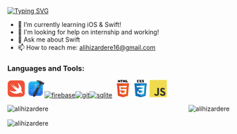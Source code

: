 <a href="https://git.io/typing-svg"><img src="https://readme-typing-svg.herokuapp.com?font=Fira+Code&pause=1000&color=036F9FB1&background=FF191900&vCenter=true&width=435&lines=Welcome+to+my+GitHub+Profile..." alt="Typing SVG" /></a>

- 🌱 I’m currently learning iOS & Swift!
- 🤔 I'm looking for help on internship and working!
- 💬 Ask me about Swift
- 📫 How to reach me: alihizardere16@gmail.com


<h3 align="left">Languages and Tools:</h3>
<a href="https://developer.apple.com/swift/" target="_blank"><img src="https://raw.githubusercontent.com/devicons/devicon/master/icons/swift/swift-original.svg" alt="swift" width="40" height="40"/></a> <code><img height="40" src="https://github.com/eunverdi/eunverdi/blob/main/xcode.png"></code><a href="https://firebase.google.com/" target="_blank"><img src="https://www.vectorlogo.zone/logos/firebase/firebase-icon.svg" alt="firebase" width="40" height="40"/></a><a href="https://git-scm.com/" target="_blank"><img src="https://www.vectorlogo.zone/logos/git-scm/git-scm-icon.svg" alt="git" width="40" height="40"/></a><a href="https://www.sqlite.org/" target="_blank" rel="noreferrer"><img src="https://www.vectorlogo.zone/logos/sqlite/sqlite-icon.svg" alt="sqlite" width="40" height="40"/></a> <a href="https://developer.apple.com/swift/" target="_blank" rel="noreferrer"><a href="https://www.w3.org/html/" target="_blank" rel="noreferrer"><img src="https://raw.githubusercontent.com/devicons/devicon/master/icons/html5/html5-original-wordmark.svg" alt="html5" width="40" height="40"/></a><a href="https://www.w3schools.com/css/" target="_blank" rel="noreferrer"><img src="https://raw.githubusercontent.com/devicons/devicon/master/icons/css3/css3-original-wordmark.svg" alt="css3" width="40" height="40"/></a><a href="https://developer.mozilla.org/en-US/docs/Web/JavaScript" target="_blank" rel="noreferrer"><img src="https://raw.githubusercontent.com/devicons/devicon/master/icons/javascript/javascript-original.svg" alt="javascript" width="40" height="40"/></a> 

<p><img align="left" src="https://github-readme-stats.vercel.app/api/top-langs?username=alihizardere&show_icons=true&locale=en&layout=compact" alt="alihizardere" /></p>

<p>&nbsp;<img align="right" src="https://github-readme-stats.vercel.app/api?username=alihizardere&show_icons=true&locale=en" alt="alihizardere" /></p>

<p><img align="center" src="https://github-readme-streak-stats.herokuapp.com/?user=alihizardere&" alt="alihizardere" /></p>




